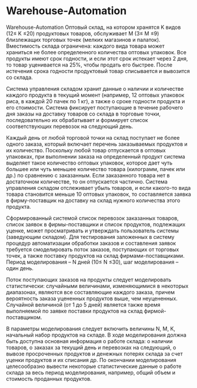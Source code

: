 # Warehouse-Automation
Warehouse-Automation
Оптовый склад, на котором хранятся K видов (12≤ K ≤20) продуктовых
товаров, обслуживает М (3≤ М ≤9) близлежащих торговых точек (мелких
магазинов и палаток). Вместимость склада ограничена: каждого вида товара
может храниться не более определенного количества оптовых упаковок. Все
продукты имеют срок годности, и если этот срок истекает через 2 дня,
то товар уценивается на 25%, чтобы продать его быстрее. После истечения срока
годности продуктовый товар списывается и вывозится со склада.

Система управления складом хранит данные о наличии и количестве
каждого продукта в текущий момент (например, 12 оптовых упаковок риса, в
каждой 20 пачек по 1 кг), а также о сроке годности продукта и его стоимости.
Система фиксирует поступающие в течение рабочего дня заказы на доставку
товаров со склада в торговые точки, последовательно их обрабатывает и
формирует список соответствующих перевозок на следующий день.

Каждый день от любой торговой точки на склад поступает не более
одного заказа, который включает перечень заказываемых продуктов и их
количество. Поскольку любой товар отпускается в оптовых упаковках, при
выполнении заказа на определенный продукт система выделяет такое
количество оптовых упаковок, которое дает чуть большее или чуть меньшее
количество товара (килограмм, пачек или др.) по сравнению с заказанным. Если
заказанного товара нет в достаточном количестве, то он отпускается частично.
Система управления складом отслеживает убыль товаров, и если какого-то вида
товара становится меньше 10 оптовых упаковок, то составляется заявка в
фирму-поставщик на доставку на склад нужного количества этого продукта.

Сформированный системой список перевозок заказанных товаров, список
заявок в фирмы-поставщики и список продуктов, подлежащих уценке, может
просматривать и утверждать пользователь системы (заведующим складом).
Для тестирования заложенных в систему процедур автоматизации
обработки заказов и составления заявок требуется смоделировать поток заказов,
поступающих от торговых точек, а также поставку продуктов на склад
фирмами-поставщиками. Период моделирования – N дней (10≤ N ≤30), шаг
моделирования – один день.

Поток поступающих заказов на продукты следует моделировать
статистически: случайными величинами, изменяющимися в некоторых
диапазонах, являются все составляющие каждого заказа, причем вероятность
заказа уцененных продуктов выше, чем неуцененных. Случайной величиной (от 1 до 5 дней) является также время
выполняемой по заявке поставки продуктов на склад фирмой-поставщиком.

В параметры моделирования следует включить величины N, М, K,
начальный набор продуктов на складе. В ходе моделирования должна быть
доступна основная информация о работе склада: о наличии товаров, о заказах за
текущий день и перевозках на следующий, о вывозе просроченных продуктов и
денежных потерях склада за счет уценки продуктов и их списания др. По
окончании моделирования целесообразно вывести некоторые статистические
данные о работе склада за весь период моделирования, например, общий объем
и стоимость проданных продуктов.
